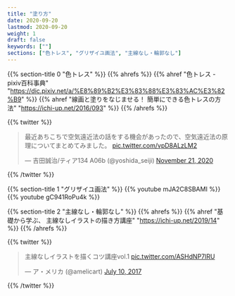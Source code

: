 ```yaml
---
title: "塗り方"
date: 2020-09-20
lastmod: 2020-09-20
weight: 1
draft: false
keywords: [""]
sections: ["色トレス", "グリザイユ画法", "主線なし・輪郭なし"]
---
```


{{% section-title 0 "色トレス" %}}
{{% ahrefs %}}
    {{% ahref "色トレス - pixiv百科事典" "https://dic.pixiv.net/a/%E8%89%B2%E3%83%88%E3%83%AC%E3%82%B9" %}}
    {{% ahref "線画と塗りをなじませる！ 簡単にできる色トレスの方法" "https://ichi-up.net/2016/093" %}}
{{% /ahrefs %}}

{{% twitter %}}
<blockquote class="twitter-tweet"><p lang="ja" dir="ltr">最近あちこちで空気遠近法の話をする機会があったので、空気遠近法の原理についてまとめてみました。 <a href="https://t.co/vpD8ALzLM2">pic.twitter.com/vpD8ALzLM2</a></p>&mdash; 吉田誠治/ティア134 A06b (@yoshida_seiji) <a href="https://twitter.com/yoshida_seiji/status/1330289953662767108?ref_src=twsrc%5Etfw">November 21, 2020</a></blockquote>
{{% /twitter %}}

{{% section-title 1 "グリザイユ画法" %}}
{{% youtube mJA2C8SBAMI %}}
{{% youtube gC941RoPu4k %}}

{{% section-title 2 "主線なし・輪郭なし" %}}
{{% ahrefs %}}
    {{% ahref "基礎から学ぶ、 主線なしイラストの描き方講座" "https://ichi-up.net/2019/14" %}}
{{% /ahrefs %}}

{{% twitter %}}
<!-- https://twitter.com/amelicart/status/884392069657018368 -->
<blockquote class="twitter-tweet"><p lang="ja" dir="ltr">主線なしイラストを描くコツ講座vol.1 <a href="https://t.co/ASHdNP7lRU">pic.twitter.com/ASHdNP7lRU</a></p>&mdash; ア・メリカ (@amelicart) <a href="https://twitter.com/amelicart/status/884392069657018368?ref_src=twsrc%5Etfw">July 10, 2017</a></blockquote>
{{% /twitter %}}